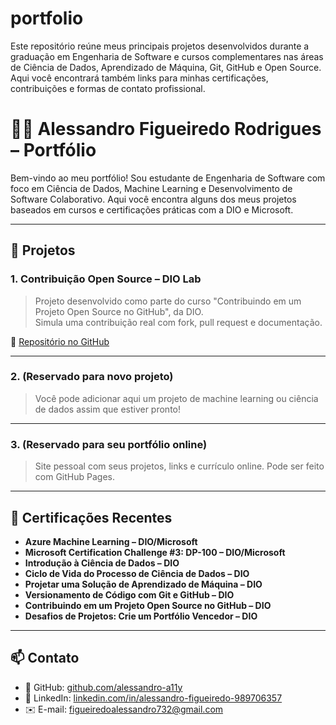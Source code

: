 # portfolio
Este repositório reúne meus principais projetos desenvolvidos durante a graduação em Engenharia de Software e cursos complementares nas áreas de Ciência de Dados, Aprendizado de Máquina, Git, GitHub e Open Source. Aqui você encontrará também links para minhas certificações, contribuições e formas de contato profissional.

# 👨‍💻 Alessandro Figueiredo Rodrigues – Portfólio

Bem-vindo ao meu portfólio! Sou estudante de Engenharia de Software com foco em Ciência de Dados, Machine Learning e Desenvolvimento de Software Colaborativo. Aqui você encontra alguns dos meus projetos baseados em cursos e certificações práticas com a DIO e Microsoft.

---

## 🚀 Projetos

### 1. Contribuição Open Source – DIO Lab
> Projeto desenvolvido como parte do curso "Contribuindo em um Projeto Open Source no GitHub", da DIO.  
> Simula uma contribuição real com fork, pull request e documentação.

🔗 [Repositório no GitHub](https://github.com/digitalinnovationone/dio-lab-open-source)

---

### 2. (Reservado para novo projeto)
> Você pode adicionar aqui um projeto de machine learning ou ciência de dados assim que estiver pronto!

---

### 3. (Reservado para seu portfólio online)
> Site pessoal com seus projetos, links e currículo online. Pode ser feito com GitHub Pages.

---

## 📜 Certificações Recentes

- **Azure Machine Learning – DIO/Microsoft**  
- **Microsoft Certification Challenge #3: DP-100 – DIO/Microsoft**  
- **Introdução à Ciência de Dados – DIO**  
- **Ciclo de Vida do Processo de Ciência de Dados – DIO**  
- **Projetar uma Solução de Aprendizado de Máquina – DIO**  
- **Versionamento de Código com Git e GitHub – DIO**  
- **Contribuindo em um Projeto Open Source no GitHub – DIO**  
- **Desafios de Projetos: Crie um Portfólio Vencedor – DIO**
  

---

## 📫 Contato

- 🔗 GitHub: [github.com/alessandro-a11y](https://github.com/alessandro-a11y)  
- 🔗 LinkedIn: [linkedin.com/in/alessandro-figueiredo-989706357](https://www.linkedin.com/in/alessandro-figueiredo-989706357)  
- ✉️ E-mail: figueiredoalessandro732@gmail.com

